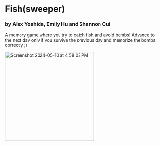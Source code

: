 # Fish(sweeper)
### by Alex Yoshida, Emily Hu and Shannon Cui
A memory game where you try to catch fish and avoid bombs!
Advance to the next day only if you survive the previous day and memorize the bombs correctly ;)

<img width="291" alt="Screenshot 2024-05-10 at 4 58 08 PM" src="https://github.com/Alex-Yosh/GameJam/assets/75107140/e5d5ca5c-4c06-4b28-8afb-8196a0919c10">
